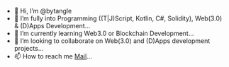 - 👋 Hi, I’m @bytangle
- 👀 I’m fully into Programming ((T|J)Script, Kotlin, C#, Solidity), Web(3.0) & (D)Apps Development...
- 🌱 I’m currently learning Web3.0 or Blockchain Development...
- 💞️ I’m looking to collaborate on Web(3.0) and (D)Apps development projects...
- 📫 How to reach me [Mail](mailto:mredichaj@gmail.com)...

<!---
bytangle/bytangle is a ✨ special ✨ repository because its `README.md` (this file) appears on your GitHub profile.
You can click the Preview link to take a look at your changes.
--->
